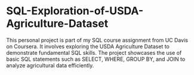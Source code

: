 # SQL-Exploration-of-USDA-Agriculture-Dataset
This personal project is part of my SQL course assignment from UC Davis on Coursera. It involves exploring the USDA Agriculture Dataset to demonstrate fundamental SQL skills. The project showcases the use of basic SQL statements such as SELECT, WHERE, GROUP BY, and JOIN to analyze agricultural data efficiently.
